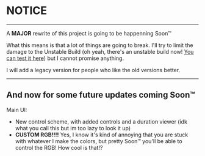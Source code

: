 # NOTICE

---

A **MAJOR** rewrite of this project is going to be happenning Soon™

What this means is that a lot of things are going to break. I'll try to limit the damage to the Unstable Build (oh yeah, there's an unstable build now! [You can test it here](https://music-visualizer.glitch.me/unstable)) but I cannot promise anything.

I will add a legacy version for people who like the old versions better.

---

## And now for some future updates coming Soon™

Main UI:

- New control scheme, with added controls and a duration viewer (idk what you call this but im too lazy to look it up)
- **CUSTOM RGB!!!!** Yes, I know it's kind of annoying that you are stuck with whatever I make the colors, but pretty Soon™ you'll be able to control the RGB! How cool is that!?

